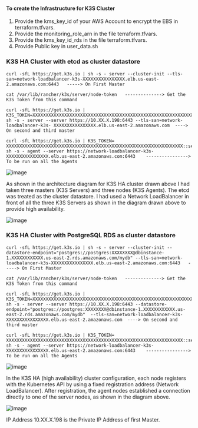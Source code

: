 #### To create the Infrastructure for K3S Cluster #########

1. Provide the kms_key_id of your AWS Account to encrypt the EBS in terraform.tfvars.
2. Provide the monitoring_role_arn in the file terraform.tfvars.
3. Provide the kms_key_id_rds in the file terraform.tfvars.
4. Provide Public key in user_data.sh

### K3S HA Cluster with etcd as cluster datastore 
```
curl -sfL https://get.k3s.io | sh -s - server --cluster-init --tls-san=network-loadbalancer-k3s-XXXXXXXXXXXXXXXX.elb.us-east-2.amazonaws.com:6443   -----> On First Master

cat /var/lib/rancher/k3s/server/node-token   --------------> Get the K3S Token from this command

curl -sfL https://get.k3s.io | K3S_TOKEN=XXXXXXXXXXXXXXXXXXXXXXXXXXXXXXXXXXXXXXXXXXXXXXXXXXXXXXXXXXXXXXXXXXX::server:XXXXXXXXXXXXXXXXXXXXXXXXXXXXXXXX sh -s - server --server https://10.XX.X.198:6443 --tls-san=network-loadbalancer-k3s- XXXXXXXXXXXXXXXX.elb.us-east-2.amazonaws.com  ----> On second and third master
 
curl -sfL https://get.k3s.io | K3S_TOKEN= XXXXXXXXXXXXXXXXXXXXXXXXXXXXXXXXXXXXXXXXXXXXXXXXXXXXXXXXXXXXXXXXXXX::server:XXXXXXXXXXXXXXXXXXXXXXXXXXXXXXXX sh -s - agent --server https://network-loadbalancer-k3s- XXXXXXXXXXXXXXXX.elb.us-east-2.amazonaws.com:6443    ----------------> To be run on all the Agents
```
![image](https://github.com/user-attachments/assets/6b9bebdb-5d19-4010-8b3d-5bdc71df22dc)

As shown in the architecture diagram for K3S HA cluster drawn above I had taken three masters (K3S Servers) and three nodes (K3S Agents). The etcd was treated as the cluster datastore. I had used a Network LoadBalancer in front of all the three K3S Servers as shown in the diagram drawn above to provide high availability. 

![image](https://github.com/user-attachments/assets/5b62894c-6282-401e-9625-98a276acf47d)

### K3S HA Cluster with PostgreSQL RDS as cluster datastore 
```
curl -sfL https://get.k3s.io | sh -s - server --cluster-init --datastore-endpoint="postgres://postgres:XXXXXXXX@dbinstance-1.XXXXXXXXXXXX.us-east-2.rds.amazonaws.com/mydb" --tls-san=network-loadbalancer-k3s-XXXXXXXXXXXXXXXX.elb.us-east-2.amazonaws.com:6443   -----> On First Master

cat /var/lib/rancher/k3s/server/node-token   --------------> Get the K3S Token from this command

curl -sfL https://get.k3s.io | K3S_TOKEN=XXXXXXXXXXXXXXXXXXXXXXXXXXXXXXXXXXXXXXXXXXXXXXXXXXXXXXXXXXXXXXXXXXX::server:XXXXXXXXXXXXXXXXXXXXXXXXXXXXXXXX sh -s - server --server https://10.XX.X.198:6443 --datastore-endpoint="postgres://postgres:XXXXXXXX@dbinstance-1.XXXXXXXXXXXX.us-east-2.rds.amazonaws.com/mydb"  --tls-san=network-loadbalancer-k3s- XXXXXXXXXXXXXXXX.elb.us-east-2.amazonaws.com  ----> On second and third master
 
curl -sfL https://get.k3s.io | K3S_TOKEN= XXXXXXXXXXXXXXXXXXXXXXXXXXXXXXXXXXXXXXXXXXXXXXXXXXXXXXXXXXXXXXXXXXX::server:XXXXXXXXXXXXXXXXXXXXXXXXXXXXXXXX sh -s - agent --server https://network-loadbalancer-k3s- XXXXXXXXXXXXXXXX.elb.us-east-2.amazonaws.com:6443    ----------------> To be run on all the Agents
```

![image](https://github.com/user-attachments/assets/d8c5a2cb-acef-4ec3-90ef-21c929c013c7)

In the K3S HA (high availability) cluster configuration, each node registers with the Kubernetes API by using a fixed registration address (Network LoadBalancer). After registration, the agent nodes established a connection directly to one of the server nodes, as shown in the diagram above.

![image](https://github.com/user-attachments/assets/af90f3ce-31d3-4e98-ad18-1fdc00008a1c)

IP Address 10.XX.X.198 is the Private IP Address of first Master.
